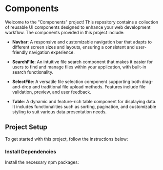 # Components

Welcome to the "Components" project! This repository contains a collection of reusable UI components designed to enhance your web development workflow. The components provided in this project include:

- **Navbar**: A responsive and customizable navigation bar that adapts to different screen sizes and layouts, ensuring a consistent and user-friendly navigation experience.
  
- **SearchFile**: An intuitive file search component that makes it easier for users to find and manage files within your application, with built-in search functionality.

- **SelectFile**: A versatile file selection component supporting both drag-and-drop and traditional file upload methods. Features include file validation, preview, and user feedback.

- **Table**: A dynamic and feature-rich table component for displaying data. It includes functionalities such as sorting, pagination, and customizable styling to suit various data presentation needs.

## Project Setup

To get started with this project, follow the instructions below:

### Install Dependencies

Install the necessary npm packages:
